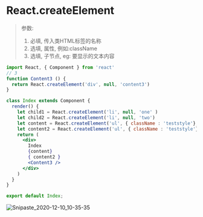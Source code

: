 # React.createElement

> 参数:
>
> 1. 必填,  传入类HTML标签的名称
> 2. 选填,  属性, 例如:className
> 3. 选填,  子节点, eg: 要显示的文本内容

```jsx
import React, { Component } from 'react'
// 3 
function Content3 () {
  return React.createElement('div', null, 'content3')
}

class Index extends Component {
  render() {
    let child1 = React.createElement('li', null, 'one' )
    let child2 = React.createElement('li', null, 'two')
    let content = React.createElement('ul', { className : 'teststyle'}, child1, child2) //1 
    let content2 = React.createElement('ul', { className : 'teststyle'}, [child1, child2]) //2
    return (
      <div>
        Index
        {content}
        { content2 }
        <Content3 />
      </div>
    )
  }
}

export default Index;
```

![Snipaste_2020-12-10_10-35-35](https://gitee.com/grh-gitee/picgo/raw/master/Snipaste_2020-12-10_10-35-35.png)
